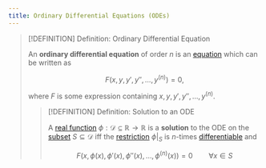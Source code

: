```yaml
---
title: Ordinary Differential Equations (ODEs)
---
```


>[!DEFINITION] Definition: Ordinary Differential Equation
>
>An **ordinary differential equation** of order $n$ is an [equation](../../Equation.md) which can be written as
>
>$$
>F\left(x, y, y', y'', \dotsc, y^{(n)}\right) = 0,
>$$
>
>where $F$ is some expression containing $x, y, y', y'', \dotsc, y^{(n)}$.
>
>>[!DEFINITION] Definition: Solution to an ODE
>>
>>A [real function](../../../../Analysis/Real%20Analysis/Univariate%20Real%20Analysis/Real%20Functions/Real%20Function.md) $\phi: \mathcal{D} \subseteq \mathbb{R} \to \mathbb{R}$ is a **solution** to the ODE on the [subset](../../../../Set%20Theory/Subset.md) $S \subseteq \mathcal{D}$ iff the [restriction](../../../../Analysis/Functions/Restriction.md) $\phi\big|_S$ is $n$-times [differentiable](../../../../Analysis/Real%20Analysis/Univariate%20Real%20Analysis/Differentiation/Differentiability%20of%20Real%20Functions.md) and
>>
>>$$
>>F\left(x, \phi(x), \phi'(x), \phi''(x), \dotsc, \phi^{(n)}(x)\right) = 0 \qquad \forall x \in S
>>$$
>>
>